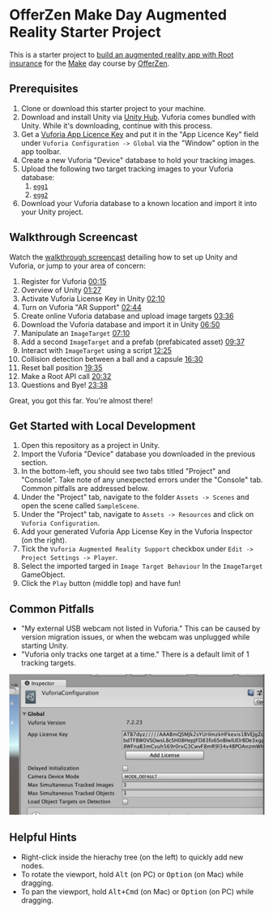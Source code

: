 # OfferZen Make Day Augmented Reality Starter Project

This is a starter project to [build an augmented reality app with Root insurance](https://make.offerzen.com/course/root-insurance-augmented-reality) for the [Make](https://make.offerzen.com/) day course by [OfferZen](https://www.offerzen.com/).

## Prerequisites

1. Clone or download this starter project to your machine.
1. Download and install Unity via [Unity Hub](https://unity3d.com/get-unity/download). Vuforia comes bundled with Unity. While it's downloading, continue with this process.
1. Get a [Vuforia App Licence Key](https://developer.vuforia.com/vui/auth/register) and put it in the "App Licence Key" field under `Vuforia Configuration -> Global` via the "Window" option in the app toolbar.
1. Create a new Vuforia "Device" database to hold your tracking images.
1. Upload the following two target tracking images to your Vuforia database:
   1. [`egg1`](https://github.com/OfferZen-Make/arinsuretech-kicker/blob/master/Assets/egg1.jpeg)
   1. [`egg2`](https://github.com/OfferZen-Make/arinsuretech-kicker/blob/master/Assets/egg2.jpeg)
1. Download your Vuforia database to a known location and import it into your Unity project.

## Walkthrough Screencast

Watch the [walkthrough screencast](https://drive.google.com/a/fireid.com/file/d/1J9nmuZbas7Fu9cUyj-eBiqYLIi1205Wq/view) detailing how to set up Unity and Vuforia, or jump to your area of concern:

1. Register for Vuforia [00:15](https://drive.google.com/file/d/1J9nmuZbas7Fu9cUyj-eBiqYLIi1205Wq/view?t=0m15s)
1. Overview of Unity [01:27](https://drive.google.com/file/d/1J9nmuZbas7Fu9cUyj-eBiqYLIi1205Wq/view?t=1m17s)
1. Activate Vuforia License Key in Unity [02:10](https://drive.google.com/file/d/1J9nmuZbas7Fu9cUyj-eBiqYLIi1205Wq/view?t=2m10s)
1. Turn on Vuforia "AR Support" [02:44](https://drive.google.com/file/d/1J9nmuZbas7Fu9cUyj-eBiqYLIi1205Wq/view?t=2m44s)
1. Create online Vuforia database and upload image targets [03:36](https://drive.google.com/file/d/1J9nmuZbas7Fu9cUyj-eBiqYLIi1205Wq/view?t=3m36s)
1. Download the Vuforia database and import it in Unity [06:50](https://drive.google.com/file/d/1J9nmuZbas7Fu9cUyj-eBiqYLIi1205Wq/view?t=6m50s)
1. Manipulate an `ImageTarget` [07:10](https://drive.google.com/file/d/1J9nmuZbas7Fu9cUyj-eBiqYLIi1205Wq/view?t=7m10s)
1. Add a second `ImageTarget` and a prefab (prefabicated asset) [09:37](https://drive.google.com/file/d/1J9nmuZbas7Fu9cUyj-eBiqYLIi1205Wq/view?t=9m37s)
1. Interact with `ImageTarget` using a script [12:25](https://drive.google.com/file/d/1J9nmuZbas7Fu9cUyj-eBiqYLIi1205Wq/view?t=12m25s)
1. Collision detection between a ball and a capsule [16:30](https://drive.google.com/file/d/1J9nmuZbas7Fu9cUyj-eBiqYLIi1205Wq/view?t=16m30s)
1. Reset ball position [19:35](https://drive.google.com/file/d/1J9nmuZbas7Fu9cUyj-eBiqYLIi1205Wq/view?t=19m35s)
1. Make a Root API call [20:32](https://drive.google.com/file/d/1J9nmuZbas7Fu9cUyj-eBiqYLIi1205Wq/view?t=20m32s)
1. Questions and Bye! [23:38](https://drive.google.com/file/d/1J9nmuZbas7Fu9cUyj-eBiqYLIi1205Wq/view?t=23m38s)

Great, you got this far. You're almost there!

## Get Started with Local Development

1. Open this repository as a project in Unity.
1. Import the Vuforia "Device" database you downloaded in the previous section.
1. In the bottom-left, you should see two tabs titled "Project" and "Console". Take note of any unexpected errors under the "Console" tab. Common pitfalls are addressed below.
1. Under the "Project" tab, navigate to the folder `Assets -> Scenes` and open the scene called `SampleScene`.
1. Under the "Project" tab, navigate to `Assets -> Resources` and click on `Vuforia Configuration`.
1. Add your generated Vuforia App License Key in the Vuforia Inspector (on the right).
1. Tick the `Vuforia Augmented Reality Support` checkbox under `Edit -> Project Settings -> Player`.
1. Select the imported targed in `Image Target Behaviour` In the `ImageTarget` GameObject.
1. Click the `Play` button (middle top) and have fun!

## Common Pitfalls

 - "My external USB webcam not listed in Vuforia." This can be caused by version migration issues, or when the webcam was unplugged while starting Unity. 
 - "Vuforia only tracks one target at a time." There is a default limit of 1 tracking targets.
 
![Where to change maximum simultaneous image tracking](docs/images/max-tracking-screenshot.png)

## Helpful Hints
 
 - Right-click inside the hierachy tree (on the left) to quickly add new nodes.
 - To rotate the viewport, hold <kbd>Alt</kbd> (on PC) or <kbd>Option</kbd> (on Mac) while dragging.
 - To pan the viewport, hold <kbd>Alt+Cmd</kbd> (on Mac) or <kbd>Option</kbd> (on PC) while dragging.

